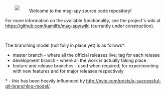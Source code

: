 <img src="http://baczkowicz.pl/msg-spy/images/msg-spy-logo-128.png" align="left" hspace="30" vspace="5">

Welcome to the msg-spy source code repository!

For more information on the available functionality, see the project's wiki at https://github.com/kamilfb/msg-spy/wiki (currently under construction).

<BR>

The branching model (not fully in place yet) is as follows*:

  * master branch - where all the official releases live; tag for each release
  * development branch - where all the work is actually taking place
  * feature and release branches - used when required; for experimenting with new features and for major releases respectively

\* - this has been heavily influenced by http://nvie.com/posts/a-successful-git-branching-model/.
